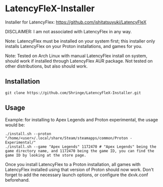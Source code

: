 # LatencyFleX-Installer
Installer for LatencyFlex: https://github.com/ishitatsuyuki/LatencyFleX

DISCLAIMER: I am not associated with LatencyFlex in any way.

Note: LatencyFlex must be installed on your system first; this installer only installs LatencyFlex on your Proton installations, and games for you.

Note: Tested on Arch Linux with manual LatencyFlex install on system, should work if installed through LatencyFlex AUR package. Not tested on other distributions, but also should work.
## Installation
```git clone https://github.com/Shringe/LatencyFleX-Installer.git```

## Usage
Example: for installing to Apex Legends and Proton experimental, the usage would be:
```
./install.sh --proton "/home/<user>/.local/share/Steam/steamapps/common/Proton - Experimental/"
./install.sh --game "Apex Legends" 1172470 # "Apex Legends" being the game directory name, and 1172470 being the game ID, you can find the game ID by looking at the store page.
```
Once you install LatencyFlex to a Proton installation, all games with LatencyFlex installed using that version of Proton should now work.
Don't forget to add the necessary launch options, or configure the dxvk.conf beforehand.
